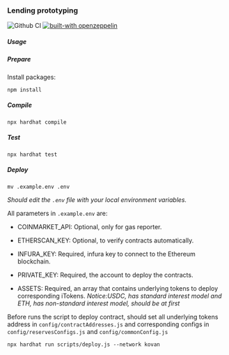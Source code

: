 ### Lending prototyping

![Github CI](https://github.com/dforce-network/LendingContracts/workflows/Node.js%20CI/badge.svg) [![built-with openzeppelin](https://img.shields.io/badge/built%20with-OpenZeppelin-3677FF)](https://docs.openzeppelin.com/)

##### Usage

##### Prepare

Install packages:

```
npm install
```

##### Compile

```
npx hardhat compile
```

##### Test

```
npx hardhat test
```

##### Deploy

```
mv .example.env .env
```

_Should edit the `.env` file with your local environment variables._

All parameters in `.example.env` are:

- COINMARKET_API: Optional, only for gas reporter.

- ETHERSCAN_KEY: Optional, to verify contracts automatically.

- INFURA_KEY: Required, infura key to connect to the Ethereum blockchain.

- PRIVATE_KEY: Required, the account to deploy the contracts.

- ASSETS: Required, an array that contains underlying tokens to deploy corresponding iTokens.
  _Notice:USDC, has standard interest model and ETH, has non-standard interest model, should be at first_

Before runs the script to deploy contract, should set all underlying tokens address in `config/contractAddresses.js` and corresponding configs in `config/reservesConfigs.js` and `config/commonConfig.js`

```
npx hardhat run scripts/deploy.js --network kovan
```
